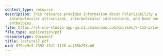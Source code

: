 ```yaml
---
content_type: resource
description: This resource provides information about Polarizability a, liquids and
  intermolecular attractions, intermolecular interactions, and bond energies/bond
  enthalpies.
file: https://ol-ocw-studio-app-qa.s3.amazonaws.com/courses/5-112-principles-of-chemical-science-fall-2005/579ee9e57392f3d13f28ac485b293eb6_lecture17.pdf
file_type: application/pdf
resourcetype: Document
title: lecture17.pdf
uid: 579ee9e5-7392-f3d1-3f28-ac485b293eb6
---
```

